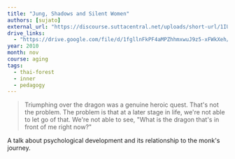 ```yaml
---
title: "Jung, Shadows and Silent Women"
authors: [sujato]
external_url: "https://discourse.suttacentral.net/uploads/short-url/1IUSi7raY4FObhDs8RYmFnIMifp.mp3"
drive_links:
  - "https://drive.google.com/file/d/1fgllnFkPF4aMPZhhmxwuJ9z5-xFWkXeh/view?usp=drivesdk"
year: 2010
month: nov
course: aging
tags:
  - thai-forest
  - inner
  - pedagogy
---
```


> Triumphing over the dragon was a genuine heroic quest. That's not the problem. The problem is that at a later stage in life, we're not able to let go of that. We're not able to see, "What is the dragon that's in front of me right now?"

A talk about psychological development and its relationship to the monk's journey.
